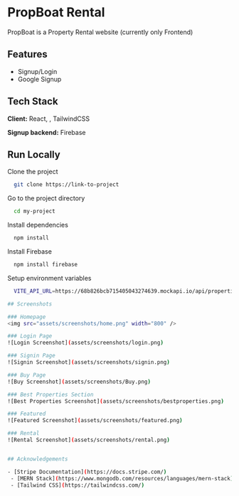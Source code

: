 
# PropBoat Rental

PropBoat is a Property Rental website (currently only Frontend)


## Features

- Signup/Login 
- Google Signup



## Tech Stack

**Client:** React, , TailwindCSS

**Signup backend:** Firebase


## Run Locally

Clone the project

```bash
  git clone https://link-to-project
```

Go to the project directory

```bash
  cd my-project
```

Install dependencies

```bash
  npm install
```

Install Firebase

```bash
  npm install firebase
```

Setup environment variables

```bash
  VITE_API_URL=https://68b826bcb715405043274639.mockapi.io/api/properties/PropertyListing

## Screenshots

### Homepage
<img src="assets/screenshots/home.png" width="800" />

### Login Page
![Login Screenshot](assets/screenshots/login.png)

### Signin Page
![Signin Screenshot](assets/screenshots/signin.png)

### Buy Page
![Buy Screenshot](assets/screenshots/Buy.png)

### Best Properties Section
![Best Properties Screenshot](assets/screenshots/bestproperties.png)

### Featured
![Featured Screenshot](assets/screenshots/featured.png)

### Rental
![Rental Screenshot](assets/screenshots/rental.png)


## Acknowledgements

- [Stripe Documentation](https://docs.stripe.com/)
 - [MERN Stack](https://www.mongodb.com/resources/languages/mern-stack)
 - [Tailwind CSS](https://tailwindcss.com/)

